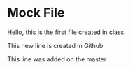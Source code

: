 # Mock File

Hello, this is the first file created in class.

This new line is created in Github

This line was added on the master